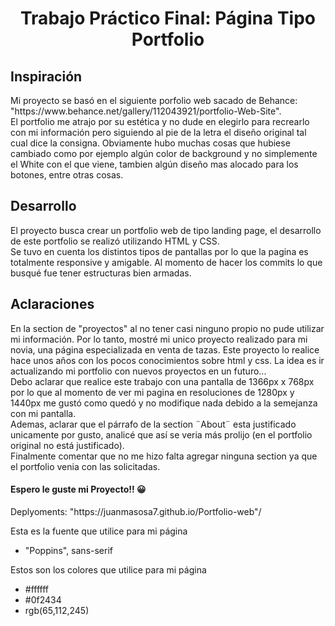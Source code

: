 <div align="center">
<h1> Trabajo Práctico Final: Página Tipo Portfolio </h1>
</div>

## Inspiración
<p> Mi proyecto se basó en el siguiente porfolio web sacado de Behance: "https://www.behance.net/gallery/112043921/portfolio-Web-Site". <br>
El portfolio me atrajo por su estética y no dude en elegirlo para recrearlo con mi información pero siguiendo al pie de la letra el diseño original tal cual dice la consigna.
Obviamente hubo muchas cosas que hubiese cambiado como por ejemplo algún color de background y no simplemente el White con el que viene, tambien algún diseño mas alocado para los botones, entre otras cosas.
</p>

## Desarrollo
<p> El proyecto busca crear un portfolio web de tipo landing page, el desarrollo de este portfolio se realizó utilizando HTML y CSS. <br>
Se tuvo en cuenta los distintos tipos de pantallas por lo que la pagina es totalmente responsive y amigable. Al momento de hacer los commits lo que busqué fue tener estructuras bien armadas. </p>

## Aclaraciones
<p> En la section de "proyectos" al no tener casi ninguno propio no pude utilizar mi información. Por lo tanto, mostré mi unico proyecto realizado para mi novia, una página especializada en venta de tazas. Este proyecto lo realice hace unos años con los pocos conocimientos sobre html y css. La idea es ir actualizando mi portfolio con nuevos proyectos en un futuro... <br>
Debo aclarar que realice este trabajo con una pantalla de 1366px x 768px por lo que al momento de ver mi pagina en resoluciones de 1280px y 1440px me gustó como quedó y no modifique nada debido a la semejanza con mi pantalla. <br>
Ademas, aclarar que el párrafo de la section ¨About¨ esta justificado unicamente por gusto, analicé que así se veria más prolijo (en el portfolio original no está justificado).<br>
Finalmente comentar que no me hizo falta agregar ninguna section ya que el portfolio venia con las solicitadas.
</p>

<h4> Espero le guste mi Proyecto!! 😀</h4>
<p> Deplyoments: "https://juanmasosa7.github.io/Portfolio-web"/</p>

<p>Esta es la fuente que utilice para mi página</p>
<ul> 
  <li>"Poppins", sans-serif</li>
</ul>

<p>Estos son los colores que utilice para mi página</p>
<ul> 
  <li>#ffffff</li>
  <li>#0f2434</li>
  <li>rgb(65,112,245)</li>
</ul>
